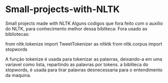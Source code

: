 # Small-projects-with-NLTK
Small projects made with NLTK
Alguns codigos que fora feito com o auxilio do NLTK, para conhecimento melhor dessa bibliteca:
Fora usado as bibliotecas:

from nltk.tokenize import TweetTokenizer as nltktk
from nltk.corpus import stopwords

A função tokenize é usada para tokenizar as palavras, deixando-a em uma variavel como lista, repartindo as palavras por tokens.
a bibliteca do stopwords, é usada para tirar palavras desnecessaria para o entendimento da maquina.



